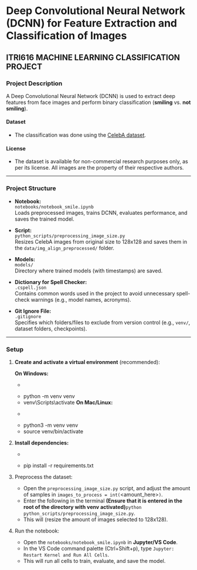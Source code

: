 # Deep Convolutional Neural Network (DCNN) for Feature Extraction and Classification of Images

## ITRI616 MACHINE LEARNING CLASSIFICATION PROJECT

### Project Description

A Deep Convolutional Neural Network (DCNN) is used to extract deep features from face images and perform binary classification (**smiling** vs. **not smiling**).

#### Dataset
- The classification was done using the [CelebA dataset](https://www.kaggle.com/datasets/jessicali9530/celeba-dataset).

#### License
- The dataset is available for non-commercial research purposes only, as per its license. All images are the property of their respective authors.

---

### Project Structure

- **Notebook:**  
  `notebooks/notebook_smile.ipynb`  
  Loads preprocessed images, trains DCNN, evaluates performance, and saves the trained model.

- **Script:**  
  `python_scripts/preprocessing_image_size.py`  
  Resizes CelebA images from original size to 128x128 and saves them in the `data/img_align_preprocessed/` folder.

- **Models:**  
  `models/`  
  Directory where trained models (with timestamps) are saved.

- **Dictionary for Spell Checker:**  
  `.cspell.json`  
  Contains common words used in the project to avoid unnecessary spell-check warnings (e.g., model names, acronyms).

- **Git Ignore File:**  
  `.gitignore`  
  Specifies which folders/files to exclude from version control (e.g., `venv/`, dataset folders, checkpoints).

---

### Setup 

1. **Create and activate a virtual environment** (recommended):

   **On Windows:**
   - ```bash
   - python -m venv venv
   - venv\Scripts\activate
   **On Mac/Linux:**
   - ```bash
   - python3 -m venv venv
   - source venv/bin/activate
2. **Install dependencies:**
   - ```bash
   - pip install -r requirements.txt
3. Preprocess the dataset:
   - Open the `preprocessing_image_size.py` script, and adjust the amount of samples in `images_to_process = int(`<amount_here>`)`.
   - Enter the following in the terminal **(Ensure that it is entered in the root of the directory with venv activated)**`python python_scripts/preprocessing_image_size.py`.
   - This will (resize the amount of images selected to 128x128).
4. Run the notebook:
   - Open the `notebooks/notebook_smile.ipynb` in **Jupyter/VS Code**.
   - In the VS Code command palette (Ctrl+Shift+p), type `Jupyter: Restart Kernel and Run All Cells`.
   - This will run all cells to train, evaluate, and save the model. 
